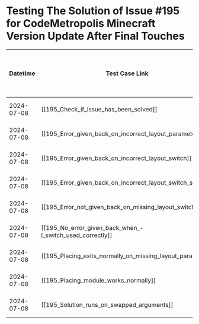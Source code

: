 # Testing The Solution of Issue #195 for CodeMetropolis Minecraft Version Update After Final Touches


| Datetime   | Test Case Link                                             | Tester            | Passed/Failed | Links to issues (if a bug is found) | Consequences (if the test case needs to be fixed) |
| ---------- | ---------------------------------------------------------- | ----------------- | ------------- | ----------------------------------- | ------------------------------------------------- |
| 2024-07-08 | [[195_Check_if_issue_has_been_solved]]                     | Tóth Bojnik Tibor | Passed        |                                     |                                                   |
| 2024-07-08 | [[195_Error_given_back_on_incorrect_layout_parameter]]     | Tóth Bojnik Tibor | Passed        |                                     |                                                   |
| 2024-07-08 | [[195_Error_given_back_on_incorrect_layout_switch]]        | Tóth Bojnik Tibor | Passed        |                                     |                                                   |
| 2024-07-08 | [[195_Error_given_back_on_incorrect_layout_switch_swap]]   | Tóth Bojnik Tibor | Passed        |                                     |                                                   |
| 2024-07-08 | [[195_Error_not_given_back_on_missing_layout_switch]]      | Tóth Bojnik Tibor | Passed        |                                     |                                                   |
| 2024-07-08 | [[195_No_error_given_back_when_-l_switch_used_correctly]]  | Tóth Bojnik Tibor | Passed        |                                     |                                                   |
| 2024-07-08 | [[195_Placing_exits_normally_on_missing_layout_parameter]] | Tóth Bojnik Tibor | Passed        |                                     |                                                   |
| 2024-07-08 | [[195_Placing_module_works_normally]]                      | Tóth Bojnik Tibor | Passed        |                                     |                                                   |
| 2024-07-08 | [[195_Solution_runs_on_swapped_arguments]]                 | Tóth Bojnik Tibor | Passed        |                                     |                                                   |

